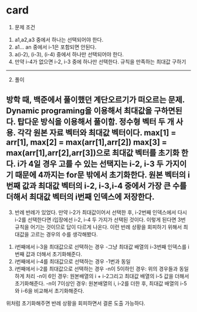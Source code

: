 # card

1. 문제 조건
 1) a1,a2,a3 중에서 하나는 선택되어야 한다.
 2) a1... an 중에서 i-1은 포함되면 안된다.
 3) a(i-2), (i-3), (i-4) 중에서 하나만 선택되어야 한다.
 4) 만약 i-4가 없으면 i-2, i-3 중에 하나만 선택한다.
 규칙을 만족하는 최대값 구하기
---
2. 풀이
 
 방학 때, 백준에서 풀이했던 계단오르기가 떠오르는 문제. Dynamic programing을 이용해서 최대값을 구하면된다. 탑다운 방식을 이용해서 풀이함.
 정수형 벡터 두 개 사용. 각각 원본 자료 벡터와 최대값 벡터이다.
 max[1] = arr[1], max[2] = max(arr[1],arr[2]) max[3] = max(arr[1],arr[2],arr[3])으로 최대값 벡터를 초기화 한다.
 i가 4일 경우 고를 수 있는 선택지는 i-2, i-3 두 가지이기 때문에 4까지는 for문 밖에서 초기화한다.
 원본 벡터의 i번째 값과 최대값 벡터의 i-2, i-3,i-4 중에서 가장 큰 수를 더해서 최대값 벡터의 i번째 인덱스에 저장한다.
---
3. 반례
 반례가 있었다. 만약 i-2가 최대값이어서 선택한 후, i-2번째 인덱스에서 다시 i-2를 선택한다면 i입장에선 i-2, i-4 두 가지가 선택된 것이다. 이렇게 된다면 3번 규칙을 어기는 것이므로 답이 다르게 나온다.
 이런 반례 상황을 회피하기 위해서 최대값을 고르는 경우의 수를 생각해봤다.
 1) i번째에서 i-3을 최대값으로 선택하는 경우
    -그냥 최대값 배열의 i-3번째 인덱스를 i번째 값과 더해서 초기화해준다.
 2) i번째에서 i-4를 최대값으로 선택하는 경우
    -1번과 동일
 3) i번째에서 i-2를 최대값으로 선택하는 경우
    -n이 5이하인 경우: 위의 경우들과 동일하게 처리
    -n이 6인 경우: 원본배열의 i + i-2그리고 최대값 배열의 i-5 값을 더해서 초기화해준다.
    -n이 7이상인 경우: 원본배열의 i, i-2를 더한 후, 최대값 배열의 i-5와 i-6을 비교해서 초기화해준다.

위처럼 초기화해주면 반례 상황을 회피하면서 결론 도출 가능하다.

